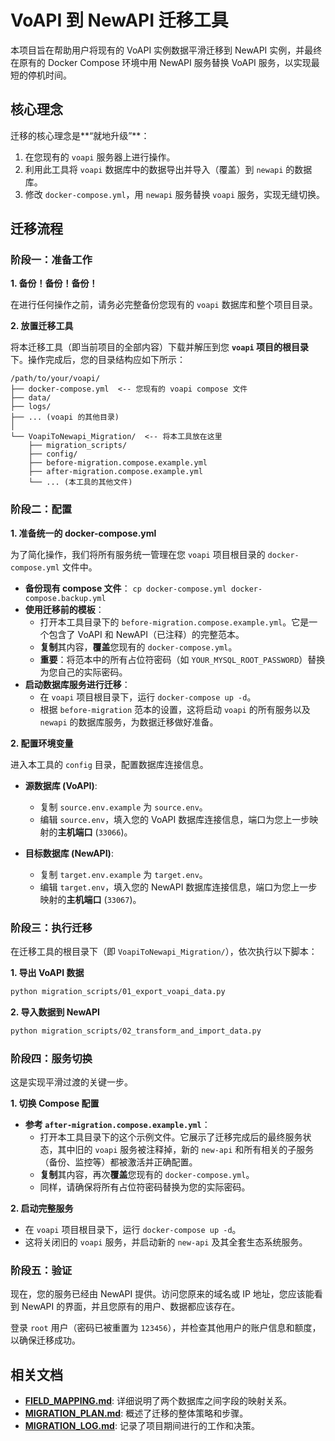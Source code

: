 # VoAPI 到 NewAPI 迁移工具

本项目旨在帮助用户将现有的 VoAPI 实例数据平滑迁移到 NewAPI 实例，并最终在原有的 Docker Compose 环境中用 NewAPI 服务替换 VoAPI 服务，以实现最短的停机时间。

## 核心理念

迁移的核心理念是**“就地升级”**：

1.  在您现有的 `voapi` 服务器上进行操作。
2.  利用此工具将 `voapi` 数据库中的数据导出并导入（覆盖）到 `newapi` 的数据库。
3.  修改 `docker-compose.yml`，用 `newapi` 服务替换 `voapi` 服务，实现无缝切换。

## 迁移流程

### 阶段一：准备工作

**1. 备份！备份！备份！**

在进行任何操作之前，请务必完整备份您现有的 `voapi` 数据库和整个项目目录。

**2. 放置迁移工具**

将本迁移工具（即当前项目的全部内容）下载并解压到您 **`voapi` 项目的根目录**下。操作完成后，您的目录结构应如下所示：

```
/path/to/your/voapi/
├── docker-compose.yml  <-- 您现有的 voapi compose 文件
├── data/
├── logs/
├── ... (voapi 的其他目录)
│
└── VoapiToNewapi_Migration/  <-- 将本工具放在这里
    ├── migration_scripts/
    ├── config/
    ├── before-migration.compose.example.yml
    ├── after-migration.compose.example.yml
    └── ... (本工具的其他文件)
```

### 阶段二：配置

**1. 准备统一的 docker-compose.yml**

为了简化操作，我们将所有服务统一管理在您 `voapi` 项目根目录的 `docker-compose.yml` 文件中。

*   **备份现有 compose 文件**：
    `cp docker-compose.yml docker-compose.backup.yml`
*   **使用迁移前的模板**：
    *   打开本工具目录下的 `before-migration.compose.example.yml`。它是一个包含了 VoAPI 和 NewAPI（已注释）的完整范本。
    *   **复制**其内容，**覆盖**您现有的 `docker-compose.yml`。
    *   **重要**：将范本中的所有占位符密码（如 `YOUR_MYSQL_ROOT_PASSWORD`）替换为您自己的实际密码。
*   **启动数据库服务进行迁移**：
    *   在 `voapi` 项目根目录下，运行 `docker-compose up -d`。
    *   根据 `before-migration` 范本的设置，这将启动 `voapi` 的所有服务以及 `newapi` 的数据库服务，为数据迁移做好准备。

**2. 配置环境变量**

进入本工具的 `config` 目录，配置数据库连接信息。

*   **源数据库 (VoAPI)**:
    *   复制 `source.env.example` 为 `source.env`。
    *   编辑 `source.env`，填入您的 VoAPI 数据库连接信息，端口为您上一步映射的**主机端口** (`33066`)。

*   **目标数据库 (NewAPI)**:
    *   复制 `target.env.example` 为 `target.env`。
    *   编辑 `target.env`，填入您的 NewAPI 数据库连接信息，端口为您上一步映射的**主机端口** (`33067`)。

### 阶段三：执行迁移

在迁移工具的根目录下（即 `VoapiToNewapi_Migration/`），依次执行以下脚本：

**1. 导出 VoAPI 数据**
```bash
python migration_scripts/01_export_voapi_data.py
```

**2. 导入数据到 NewAPI**
```bash
python migration_scripts/02_transform_and_import_data.py
```

### 阶段四：服务切换

这是实现平滑过渡的关键一步。

**1. 切换 Compose 配置**

*   **参考 `after-migration.compose.example.yml`**：
    *   打开本工具目录下的这个示例文件。它展示了迁移完成后的最终服务状态，其中旧的 `voapi` 服务被注释掉，新的 `new-api` 和所有相关的子服务（备份、监控等）都被激活并正确配置。
    *   **复制**其内容，再次**覆盖**您现有的 `docker-compose.yml`。
    *   同样，请确保将所有占位符密码替换为您的实际密码。

**2. 启动完整服务**

*   在 `voapi` 项目根目录下，运行 `docker-compose up -d`。
*   这将关闭旧的 `voapi` 服务，并启动新的 `new-api` 及其全套生态系统服务。

### 阶段五：验证

现在，您的服务已经由 NewAPI 提供。访问您原来的域名或 IP 地址，您应该能看到 NewAPI 的界面，并且您原有的用户、数据都应该存在。

登录 `root` 用户（密码已被重置为 `123456`），并检查其他用户的账户信息和额度，以确保迁移成功。

## 相关文档

- **[FIELD_MAPPING.md](FIELD_MAPPING.md:1)**: 详细说明了两个数据库之间字段的映射关系。
- **[MIGRATION_PLAN.md](MIGRATION_PLAN.md:1)**: 概述了迁移的整体策略和步骤。
- **[MIGRATION_LOG.md](MIGRATION_LOG.md:1)**: 记录了项目期间进行的工作和决策。